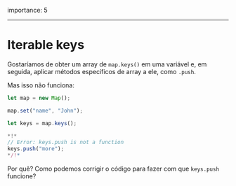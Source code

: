 importance: 5

---

# Iterable keys

Gostaríamos de obter um array de `map.keys()` em uma variável e, em seguida, aplicar métodos específicos de array a ele, como `.push`.

Mas isso não funciona:

```js run
let map = new Map();

map.set("name", "John");

let keys = map.keys();

*!*
// Error: keys.push is not a function
keys.push("more");
*/!*
```

Por quê? Como podemos corrigir o código para fazer com que `keys.push` funcione?
